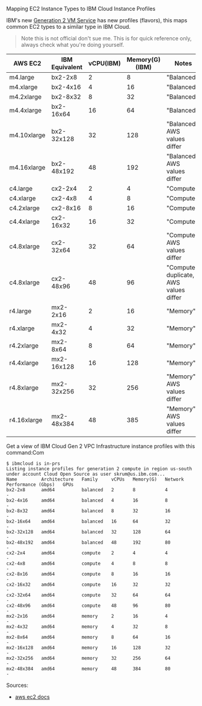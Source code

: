 Mapping EC2 Instance Types to IBM Cloud Instance Profiles

IBM's new [Generation 2 VM Service](https://www.ibm.com/cloud/vpc/security) has new profiles (flavors), this maps common EC2 types to a similar type in IBM Cloud.

> Note this is not official don't sue me. This is for quick reference only, always check what you're doing yourself.

| AWS EC2      | IBM Equivalent |  vCPU(IBM) | Memory(G)(IBM) | Notes   |
|---|---|---|---|---|
| m4.large     | bx2-2x8        |          2 |              8 | "Balanced"  | 
| m4.xlarge    | bx2-4x16       |          4 |             16 |  "Balanced"  |
| m4.2xlarge   | bx2-8x32       |          8 |             32 |  "Balanced"  |
| m4.4xlarge   | bx2-16x64      |         16 |             64 |  "Balanced"  |
| m4.10xlarge  | bx2-32x128     |         32 |            128 |  "Balanced", AWS values differ |
| m4.16xlarge  | bx2-48x192     |         48 |            192 |  "Balanced", AWS values differ  |
| c4.large     | cx2-2x4        |          2 |              4 | "Compute"  | 
| c4.xlarge    | cx2-4x8        |          4 |              8 | "Compute"  | 
| c4.2xlarge   | cx2-8x16       |          8 |             16 | "Compute"  | 
| c4.4xlarge   | cx2-16x32      |         16 |             32 | "Compute"  | 
| c4.8xlarge   | cx2-32x64      |         32 |             64 | "Compute", AWS values differ  | 
| c4.8xlarge   | cx2-48x96      |         48 |             96 | "Compute", duplicate, AWS values differ | 
| r4.large     | mx2-2x16       |          2 |             16 | "Memory"  | 
| r4.xlarge    | mx2-4x32       |          4 |             32 |  "Memory"  |
| r4.2xlarge   | mx2-8x64       |          8 |             64 |  "Memory"  |
| r4.4xlarge   | mx2-16x128     |         16 |            128 |  "Memory"  |
| r4.8xlarge   | mx2-32x256     |         32 |            256 |  "Memory", AWS values differ |
| r4.16xlarge  | mx2-48x384     |         48 |            385 |  "Memory", AWS values differ  |


Get a view of IBM Cloud Gen 2 VPC Infrastructure instance profiles with this command:Com

```
$ ibmcloud is in-prs
Listing instance profiles for generation 2 compute in region us-south under account Cloud Open Source as user skrum@us.ibm.com...
Name         Architecture   Family     vCPUs   Memory(G)   Network Performance (Gbps)   GPUs
bx2-2x8      amd64          balanced   2       8           4                            -
bx2-4x16     amd64          balanced   4       16          8                            -
bx2-8x32     amd64          balanced   8       32          16                           -
bx2-16x64    amd64          balanced   16      64          32                           -
bx2-32x128   amd64          balanced   32      128         64                           -
bx2-48x192   amd64          balanced   48      192         80                           -
cx2-2x4      amd64          compute    2       4           4                            -
cx2-4x8      amd64          compute    4       8           8                            -
cx2-8x16     amd64          compute    8       16          16                           -
cx2-16x32    amd64          compute    16      32          32                           -
cx2-32x64    amd64          compute    32      64          64                           -
cx2-48x96    amd64          compute    48      96          80                           -
mx2-2x16     amd64          memory     2       16          4                            -
mx2-4x32     amd64          memory     4       32          8                            -
mx2-8x64     amd64          memory     8       64          16                           -
mx2-16x128   amd64          memory     16      128         32                           -
mx2-32x256   amd64          memory     32      256         64                           -
mx2-48x384   amd64          memory     48      384         80                           -
```


Sources:

* [aws ec2 docs](https://aws.amazon.com/ec2/instance-types/)

